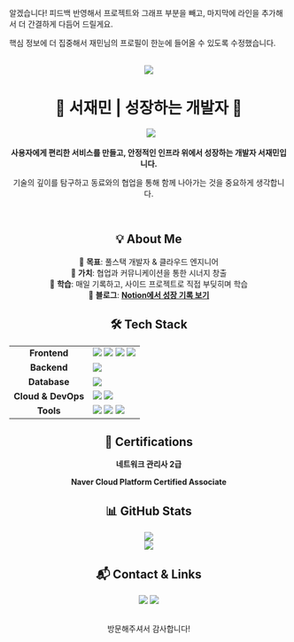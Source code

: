 알겠습니다! 피드백 반영해서 프로젝트와 그래프 부분을 빼고, 마지막에 라인을 추가해서 더 간결하게 다듬어 드릴게요.

핵심 정보에 더 집중해서 재민님의 프로필이 한눈에 들어올 수 있도록 수정했습니다.

<br/>

<div align="center">
<img src="https://capsule-render.vercel.app/api?type=waving&color=03C75A&height=180&text=Welcome!&fontColor=ffffff&fontSize=50&animation=fadeIn&fontAlign=50&fontAlignY=35"/>
</div>

<h1 align="center">🌱 서재민 | 성장하는 개발자 🌱</h1>

<p align="center">
  <img src="https://readme-typing-svg.herokuapp.com?font=Fira+Code&weight=600&duration=2000&pause=1000&color=1BC5F1&center=true&vCenter=true&width=435&lines=Full+Stack+Developer;Cloud+Engineer" />
</p>

<div align="center">
<p><strong>사용자에게 편리한 서비스를 만들고, 안정적인 인프라 위에서 성장하는 개발자 서재민입니다.</strong></p>
<p>기술의 깊이를 탐구하고 동료와의 협업을 통해 함께 나아가는 것을 중요하게 생각합니다.</p>
</div>

<br/>

<h2 align="center">💡 About Me</h2>

<div align="center">
<p>
🚀 <strong>목표</strong>: 풀스택 개발자 & 클라우드 엔지니어<br/>
💬 <strong>가치</strong>: 협업과 커뮤니케이션을 통한 시너지 창출<br/>
🧠 <strong>학습</strong>: 매일 기록하고, 사이드 프로젝트로 직접 부딪히며 학습<br/>
📝 <strong>블로그</strong>: <a href="https://www.notion.so/Library_Min-s-Library-1d4ebef145e3808cb050f5a72dbafbe1" target="_blank"><strong>Notion에서 성장 기록 보기</strong></a>
</p>
</div>

<h2 align="center">🛠️ Tech Stack</h2>

<table align="center" border="0" cellpadding="10" cellspacing="0" style="border: none;">
<tbody>
<tr>
<td align="center" style="border: none;"><strong>Frontend</strong></td>
<td style="border: none;">
<img src="https://img.shields.io/badge/HTML5-E34F26?style=for-the-badge&logo=html5&logoColor=white"/>
<img src="https://img.shields.io/badge/CSS3-1572B6?style=for-the-badge&logo=css3&logoColor=white"/>
<img src="https://img.shields.io/badge/JavaScript-F7DF1E?style=for-the-badge&logo=javascript&logoColor=black"/>
<img src="https://img.shields.io/badge/React-61DAFB?style=for-the-badge&logo=react&logoColor=black"/>
</td>
</tr>
<tr>
<td align="center" style="border: none;"><strong>Backend</strong></td>
<td style="border: none;">
<img src="https://img.shields.io/badge/Node.js-339933?style=for-the-badge&logo=node.js&logoColor=white"/>
</td>
</tr>
<tr>
<td align="center" style="border: none;"><strong>Database</strong></td>
<td style="border: none;">
<img src="https://img.shields.io/badge/MySQL-4479A1?style=for-the-badge&logo=mysql&logoColor=white"/>
</td>
</tr>
<tr>
<td align="center" style="border: none;"><strong>Cloud & DevOps</strong></td>
<td style="border: none;">
<img src="https://img.shields.io/badge/Naver Cloud-03C75A?style=for-the-badge&logo=naver&logoColor=white"/>
<img src="https://img.shields.io/badge/Docker-2496ED?style=for-the-badge&logo=docker&logoColor=white"/>
</td>
</tr>
<tr>
<td align="center" style="border: none;"><strong>Tools</strong></td>
<td style="border: none;">
<img src="https://img.shields.io/badge/Git-F05032?style=for-the-badge&logo=git&logoColor=white"/>
<img src="https://img.shields.io/badge/GitHub-181717?style=for-the-badge&logo=github&logoColor=white"/>
<img src="https://img.shields.io/badge/VSCode-007ACC?style=for-the-badge&logo=visual-studio-code&logoColor=white"/>
</td>
</tr>
</tbody>
</table>

<h2 align="center">📜 Certifications</h2>

<div align="center">
<p>
<strong>네트워크 관리사 2급</strong>
</p>
<p>
<strong>Naver Cloud Platform Certified Associate</strong>
</p>
</div>

<h2 align="center">📊 GitHub Stats</h2>

<p align="center">
<img src="https://github-readme-stats.vercel.app/api/top-langs/?username=library-min&layout=compact&theme=tokyonight&hide_border=true&langs_count=6" /><br/>
<img src="https://github-readme-stats.vercel.app/api?username=library-min&show_icons=true&theme=tokyonight&hide_border=true" />
</p>

<h2 align="center">📬 Contact & Links</h2>

<p align="center">
<a href="mailto:library_mini@outlook.com"><img src="https://img.shields.io/badge/Mail-0078D4?style=for-the-badge&logo=microsoft-outlook&logoColor=white"></a>
<a href="https://www.notion.so/Library_Min-s-Library-1d4ebef145e3808cb050f5a72dbafbe1"><img src="https://img.shields.io/badge/Notion-000000?style=for-the-badge&logo=notion&logoColor=white"></a>
</p>

<div align="center">
<p>
<br/>
방문해주셔서 감사합니다!
</p>
</div>
